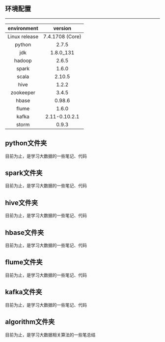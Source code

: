 ## 环境配置

----------
| environment | version |
|:-:|:-:|
| Linux	release | 7.4.1708 (Core) |
| python | 2.7.5 |
| jdk | 1.8.0_131 |
| hadoop | 2.6.5 |
| spark | 1.6.0 |
| scala | 2.10.5 |
| hive | 1.2.2 |
| zookeeper | 3.4.5 |
| hbase | 0.98.6 |
| flume | 1.6.0 |
| kafka | 2.11-0.10.2.1 |
| storm | 0.9.3 |

## python文件夹

目前为止，是学习大数据的一些笔记、代码

## spark文件夹

目前为止，是学习大数据的一些笔记、代码

## hive文件夹

目前为止，是学习大数据的一些笔记、代码

## hbase文件夹

目前为止，是学习大数据的一些笔记、代码

## flume文件夹

目前为止，是学习大数据的一些笔记、代码

## kafka文件夹

目前为止，是学习大数据的一些笔记、代码

## algorithm文件夹

目前为止，是学习大数据相关算法的一些笔总结